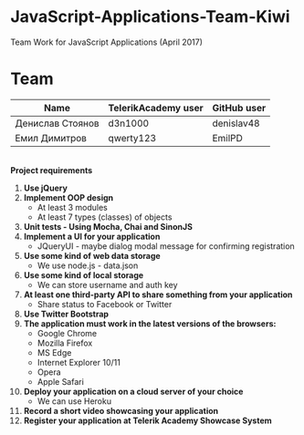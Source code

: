 # JavaScript-Applications-Team-Kiwi
Team Work for JavaScript Applications (April 2017)

# Team

Name | TelerikAcademy user | GitHub user
-----|-------|-------
Денислав Стоянов | d3n1000 | denislav48
Емил Димитров | qwerty123 | EmilPD

<br>
<div><strong>Project requirements</strong></div>
<ol>
    <li><strong>Use jQuery</strong></li>
    <li><strong>Implement OOP design</strong>
        <ul>
            <li>At least 3 modules</li>
            <li>At least 7 types (classes) of objects</li>
        </ul>
    </li>
    <li><strong>Unit tests - Using Mocha, Chai and SinonJS</strong></li>
    <li><strong>Implement a UI for your application</strong>
        <ul>
            <li>JQueryUI - maybe dialog modal message for confirming registration</li>
        </ul>
    </li>
    <li><strong>Use some kind of web data storage</strong>
        <ul>
            <li>We use node.js - data.json</li>
        </ul>
    </li>
    <li><strong>Use some kind of local storage</strong>
        <ul>
            <li>We can store username and auth key</li>
        </ul>
    </li>
    <li><strong>At least one third-party API to share something from your application</strong>
        <ul>
            <li>Share status to Facebook or Twitter</li>
        </ul>
    </li>
    <li><strong>Use Twitter Bootstrap</strong></li>
    <li><strong>The application must work in the latest versions of the browsers:</strong>
        <ul>
            <li>Google Chrome</li>
            <li>Mozilla Firefox</li>
            <li>MS Edge</li>
            <li>Internet Explorer 10/11</li>
            <li>Opera</li>
            <li>Apple Safari</li>
        </ul>
    </li>
    <li><strong>Deploy your application on a cloud server of your choice</strong>
        <ul>
            <li>We can use Heroku</li>
        </ul>
    </li>
    <li><strong>Record a short video showcasing your application</strong></li>
    <li><strong>Register your application at Telerik Academy Showcase System</strong></li>
</ol>
